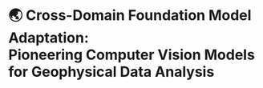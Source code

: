 # 🌏 Cross-Domain Foundation Model Adaptation: <br /> Pioneering Computer Vision Models for Geophysical Data Analysis
